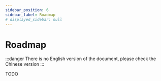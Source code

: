 ```yaml
---
sidebar_position: 6
sidebar_label: Roadmap
# displayed_sidebar: null
---
```


# Roadmap

:::danger
There is no English version of the document, please check the Chinese version
:::

TODO
